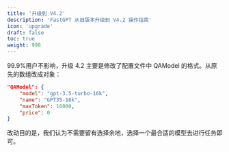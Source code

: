 ```yaml
---
title: '升级到 V4.2'
description: 'FastGPT 从旧版本升级到 V4.2 操作指南'
icon: 'upgrade'
draft: false
toc: true
weight: 998
---
```


99.9%用户不影响，升级 4.2 主要是修改了配置文件中 QAModel 的格式。从原先的数组改成对象：

```json
"QAModel": {
    "model": "gpt-3.5-turbo-16k",
    "name": "GPT35-16k",
    "maxToken": 16000,
    "price": 0
}
```

改动目的是，我们认为不需要留有选择余地，选择一个最合适的模型去进行任务即可。
